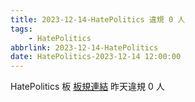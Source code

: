 ```yaml
---
title: 2023-12-14-HatePolitics 違規 0 人
tags:
    - HatePolitics
abbrlink: 2023-12-14-HatePolitics
date: HatePolitics-2023-12-14 12:00:00
---
```

HatePolitics 板 [板規連結](https://www.ptt.cc/bbs/HatePolitics/M.1617115262.A.D60.html)
昨天違規 0 人
